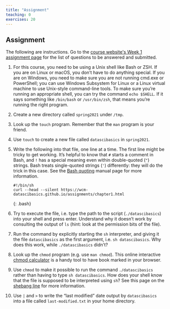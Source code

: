 ```yaml
---
title: "Assignment"
teaching: 0
exercises: 20
---
```


## Assignment
The following are instructions. Go to the [course website's Week 1 assignment page](https://wcm-datascibasics.github.io/assignments/chapter1.html) for the list of questions to be answered and submitted.

1. For this course, you need to be using a Unix shell like Bash or ZSH. If you are on Linux or macOS, you don’t have to do anything special. If you are on Windows, you need to make sure you are not running cmd.exe or PowerShell; you can use Windows Subsystem for Linux or a Linux virtual machine to use Unix-style command-line tools. To make sure you’re running an appropriate shell, you can try the command `echo $SHELL`. If it says something like `/bin/bash` or `/usr/bin/zsh`, that means you’re running the right program.

2. Create a new directory called `spring2021` under `/tmp`.

3. Look up the `touch` program. Remember that the `man` program is your friend.

4. Use `touch` to create a new file called `datascibasics` in `spring2021`.

5. Write the following into that file, one line at a time. The first line might be tricky to get working. It’s helpful to know that `#` starts a comment in Bash, and `!` has a special meaning even within double-quoted (`"`) strings. Bash treats single-quoted strings (`'`) differently: they will do the trick in this case. See the [Bash quoting](https://www.gnu.org/software/bash/manual/html_node/Quoting.html) manual page for more information.

    ~~~
    #!/bin/sh
    curl --head --silent https://wcm-datascibasics.github.io/assignments/chapter1.html 
    ~~~
    {: .bash}

6. Try to execute the file, i.e. type the path to the script (`./datascibasics`) into your shell and press enter. Understand why it doesn’t work by consulting the output of `ls` (hint: look at the permission bits of the file).

7. Run the command by explicitly starting the `sh` interpreter, and giving it the file `datascibasics` as the first argument, i.e. `sh datascibasics`. Why does this work, while `./datascibasics` didn’t?
 
8. Look up the `chmod` program (e.g. use `man chmod`). This online interactive [chmod calculator](https://chmod-calculator.com/) is a handy tool to have book marked in your browser.

9. Use `chmod` to make it possible to run the command `./datascibasics` rather than having to type `sh datascibasics`. How does your shell know that the file is supposed to be interpreted using `sh`? See this page on the [shebang line](https://en.wikipedia.org/wiki/Shebang_(Unix)) for more information.

10. Use `|` and `>` to write the “last modified” date output by `datascibasics` into a file called `last-modified.txt` in your home directory.
